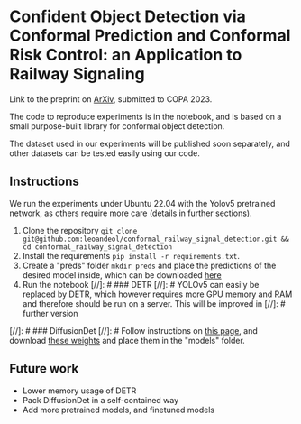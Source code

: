 # Confident Object Detection via Conformal Prediction and Conformal Risk Control: an Application to Railway Signaling
Link to the preprint on [ArXiv](https://arxiv.org/abs/2304.06052), submitted to COPA 2023.

The code to reproduce experiments is in the notebook, and is based on a small purpose-built library for conformal object detection.


The dataset used in our experiments will be published soon separately, and other datasets can be tested easily using our code.

## Instructions
We run the experiments under Ubuntu 22.04 with the Yolov5 pretrained network, as others require more care (details in further sections).
1. Clone the repository `git clone git@github.com:leoandeol/conformal_railway_signal_detection.git && cd conformal_railway_signal_detection`
2. Install the requirements `pip install -r requirements.txt`.
3. Create a "preds" folder `mkdir preds` and place the predictions of the desired model inside, which can be downloaded [here](https://drive.google.com/drive/folders/1L2slQp4c_JcysTbtR7KNn2zfjCElmj07?usp=share_link)
4. Run the notebook
[//]: # ### DETR
[//]: # YOLOv5 can easily be replaced by DETR, which however requires more GPU memory and RAM and therefore should be run on a server. This will be improved in [//]: # further version

[//]: # ### DiffusionDet
[//]: # Follow instructions on [this page](https://github.com/ShoufaChen/DiffusionDet), and download [these weights](https://github.com/ShoufaChen/DiffusionDet<>/releases/download/v0.1/diffdet_coco_res50_300boxes.pth) and place them in the "models" folder.


## Future work
* Lower memory usage of DETR
* Pack DiffusionDet in a self-contained way 
* Add more pretrained models, and finetuned models
